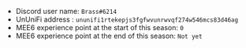 
 - Discord user name: `Brass#6214`
- UnUniFi address : `ununifi1rtekepjs3fgfwvunrwvqf274w546mcs83d46ag`
- MEE6 experience point at the start of this season: `0`
- MEE6 experience point at the end of this season: `Not yet`
